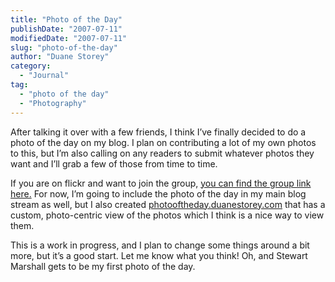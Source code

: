```yaml
---
title: "Photo of the Day"
publishDate: "2007-07-11"
modifiedDate: "2007-07-11"
slug: "photo-of-the-day"
author: "Duane Storey"
category:
  - "Journal"
tag:
  - "photo of the day"
  - "Photography"
---
```


After talking it over with a few friends, I think I’ve finally decided to do a photo of the day on my blog. I plan on contributing a lot of my own photos to this, but I’m also calling on any readers to submit whatever photos they want and I’ll grab a few of those from time to time.

If you are on flickr and want to join the group, [you can find the group link here.](http://www.flickr.com/groups/391852@N24/) For now, I’m going to include the photo of the day in my main blog stream as well, but I also created [photooftheday.duanestorey.com](http://photooftheday.duanestorey.com) that has a custom, photo-centric view of the photos which I think is a nice way to view them.

This is a work in progress, and I plan to change some things around a bit more, but it’s a good start. Let me know what you think! Oh, and Stewart Marshall gets to be my first photo of the day.